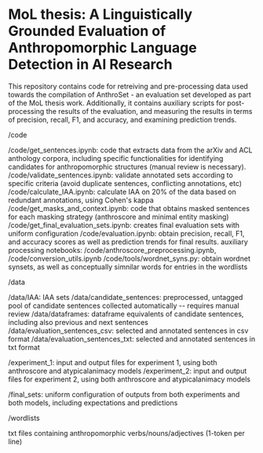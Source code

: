 # MoL thesis: A Linguistically Grounded Evaluation of Anthropomorphic Language Detection in AI Research

This repository contains code for retreiving and pre-processing data used towards the compilation of AnthroSet - an evaluation set developed as part of the MoL thesis work. 
Additionally, it contains auxiliary scripts for post-processing the results of the evaluation, and measuring the results in terms of precision, recall, F1, and accuracy, and examining prediction trends.

/code

/code/get_sentences.ipynb: code that extracts data from the arXiv and ACL anthology corpora, including specific functionalities for identifying candidates for anthropomorphic structures (manual review is necessary).
/code/validate_sentences.ipynb: validate annotated sets according to specific criteria (avoid duplicate sentences, conflicting annotations, etc)
/code/calculate_IAA.ipynb: calculate IAA on 20% of the data based on redundant annotations, using Cohen's kappa
/code/get_masks_and_context.ipynb: code that obtains masked sentences for each masking strategy (anthroscore and minimal entity masking)
/code/get_final_evaluation_sets.ipynb: creates final evaluation sets with uniform configuration
/code/evaluation.ipynb: obtain precision, recall, F1, and accuracy scores as well as prediction trends for final results.
auxiliary processing notebooks:
/code/anthroscore_preprocessing.ipynb, /code/conversion_utils.ipynb
/code/tools/wordnet_syns.py: obtain wordnet synsets, as well as conceptually simnilar words for entries in the wordlists

/data

/data/IAA: IAA sets
/data/candidate_sentences: preprocessed, untagged pool of candidate sentences collected automatically -- requires manual review
/data/dataframes: dataframe equivalents of candidate sentences, including also previous and next sentences
/data/evaluation_sentences_csv: selected and annotated sentences in csv format
/data/evaluation_sentences_txt: selected and annotated sentences in txt format

/experiment_1: input and output files for experiment 1, using both anthroscore and atypicalanimacy models
/experiment_2: input and output files for experiment 2, using both anthroscore and atypicalanimacy models

/final_sets: uniform configuration of outputs from both experiments and both models, including expectations and predictions

/wordlists

txt files containing anthropomorphic verbs/nouns/adjectives (1-token per line)
